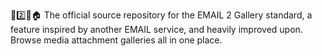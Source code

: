 📧️2️⃣️🧾️🏠️ The official source repository for the EMAIL 2 Gallery standard, a feature inspired by another EMAIL service, and heavily improved upon. Browse media attachment galleries all in one place.
